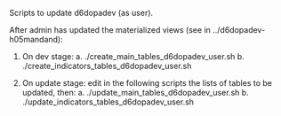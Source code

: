 Scripts to update d6dopadev (as user).

After admin has updated the materialized views (see in ../d6dopadev-h05mandand):

1.  On dev stage: 
  a.  ./create_main_tables_d6dopadev_user.sh
  b.  ./create_indicators_tables_d6dopadev_user.sh
    
2.  On update stage: edit in the following scripts the lists of tables to be updated, then:
  a.  ./update_main_tables_d6dopadev_user.sh
  b.  ./update_indicators_tables_d6dopadev_user.sh
